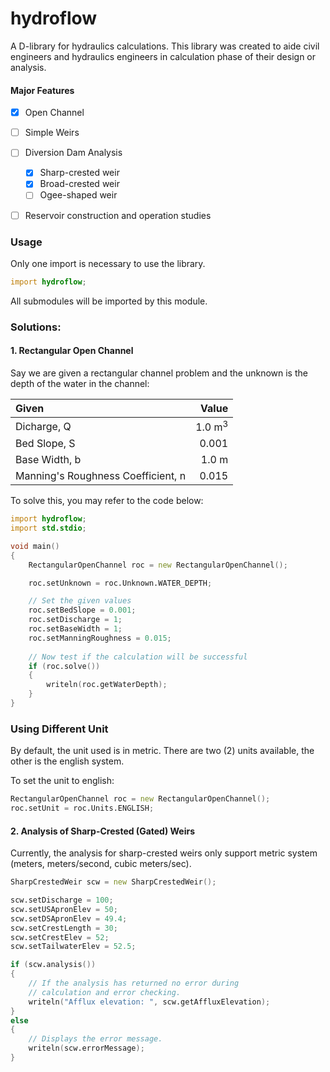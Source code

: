 # hydroflow

A D-library for hydraulics calculations. This library was created to aide civil engineers and hydraulics engineers in calculation phase of their design or analysis.



#### Major Features

- [x] Open Channel

- [ ] Simple Weirs

- [ ] Diversion Dam Analysis
	- [x] Sharp-crested weir
	- [x] Broad-crested weir
	- [ ] Ogee-shaped weir
- [ ] Reservoir construction and operation studies



### Usage

Only one import is necessary to use the library.

```D
import hydroflow;
```

All submodules will be imported by this module.

### Solutions:

#### 1. Rectangular Open Channel

Say we are given a rectangular channel problem and the unknown is the depth of the water in the channel:

| Given                              |              Value |
| :--------------------------------- | -----------------: |
| Dicharge, Q                        | 1.0  m<sup>3</sup> |
| Bed Slope, S                       |              0.001 |
| Base Width, b                      |              1.0 m |
| Manning's Roughness Coefficient, n |              0.015 |

To solve this, you may refer to the code below:

```D
import hydroflow;
import std.stdio;

void main()
{
    RectangularOpenChannel roc = new RectangularOpenChannel();

	roc.setUnknown = roc.Unknown.WATER_DEPTH;

	// Set the given values
	roc.setBedSlope = 0.001;
	roc.setDischarge = 1;
	roc.setBaseWidth = 1;
	roc.setManningRoughness = 0.015;
    
    // Now test if the calculation will be successful
    if (roc.solve())
    {
        writeln(roc.getWaterDepth);
    }
}
```

### Using Different Unit

By default, the unit used is in metric. There are two (2) units available, the other is the english system.

To set the unit to english:
```D
RectangularOpenChannel roc = new RectangularOpenChannel();
roc.setUnit = roc.Units.ENGLISH;
```

#### 2. Analysis of Sharp-Crested (Gated) Weirs
Currently, the analysis for sharp-crested weirs only support metric system (meters, meters/second, cubic meters/sec).
```D
SharpCrestedWeir scw = new SharpCrestedWeir();

scw.setDischarge = 100;
scw.setUSApronElev = 50;
scw.setDSApronElev = 49.4;
scw.setCrestLength = 30;
scw.setCrestElev = 52;
scw.setTailwaterElev = 52.5;

if (scw.analysis())
{
	// If the analysis has returned no error during 
	// calculation and error checking.
	writeln("Afflux elevation: ", scw.getAffluxElevation);
} 
else
{
	// Displays the error message.
	writeln(scw.errorMessage);
}
```